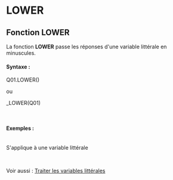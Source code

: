 # LOWER

## Fonction LOWER

La fonction **LOWER** passe les réponses d'une variable littérale en minuscules.

#### Syntaxe :&nbsp;

Q01.LOWER()

ou

\_LOWER(Q01)

&nbsp;

#### Exemples :

\
S'applique à une variable littérale

&nbsp;

Voir aussi : [Traiter les variables littérales](<Traiterlesvariableslitterales.md>)

